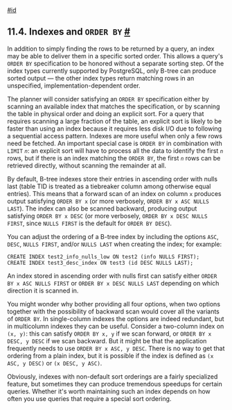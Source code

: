 [#id](#INDEXES-ORDERING)

## 11.4. Indexes and `ORDER BY` [#](#INDEXES-ORDERING)



In addition to simply finding the rows to be returned by a query, an index may be able to deliver them in a specific sorted order. This allows a query's `ORDER BY` specification to be honored without a separate sorting step. Of the index types currently supported by PostgreSQL, only B-tree can produce sorted output — the other index types return matching rows in an unspecified, implementation-dependent order.

The planner will consider satisfying an `ORDER BY` specification either by scanning an available index that matches the specification, or by scanning the table in physical order and doing an explicit sort. For a query that requires scanning a large fraction of the table, an explicit sort is likely to be faster than using an index because it requires less disk I/O due to following a sequential access pattern. Indexes are more useful when only a few rows need be fetched. An important special case is `ORDER BY` in combination with `LIMIT` *`n`*: an explicit sort will have to process all the data to identify the first *`n`* rows, but if there is an index matching the `ORDER BY`, the first *`n`* rows can be retrieved directly, without scanning the remainder at all.

By default, B-tree indexes store their entries in ascending order with nulls last (table TID is treated as a tiebreaker column among otherwise equal entries). This means that a forward scan of an index on column `x` produces output satisfying `ORDER BY x` (or more verbosely, `ORDER BY x ASC NULLS LAST`). The index can also be scanned backward, producing output satisfying `ORDER BY x DESC` (or more verbosely, `ORDER BY x DESC NULLS FIRST`, since `NULLS FIRST` is the default for `ORDER BY DESC`).

You can adjust the ordering of a B-tree index by including the options `ASC`, `DESC`, `NULLS FIRST`, and/or `NULLS LAST` when creating the index; for example:

```
CREATE INDEX test2_info_nulls_low ON test2 (info NULLS FIRST);
CREATE INDEX test3_desc_index ON test3 (id DESC NULLS LAST);
```

An index stored in ascending order with nulls first can satisfy either `ORDER BY x ASC NULLS FIRST` or `ORDER BY x DESC NULLS LAST` depending on which direction it is scanned in.

You might wonder why bother providing all four options, when two options together with the possibility of backward scan would cover all the variants of `ORDER BY`. In single-column indexes the options are indeed redundant, but in multicolumn indexes they can be useful. Consider a two-column index on `(x, y)`: this can satisfy `ORDER BY x, y` if we scan forward, or `ORDER BY x DESC, y DESC` if we scan backward. But it might be that the application frequently needs to use `ORDER BY x ASC, y DESC`. There is no way to get that ordering from a plain index, but it is possible if the index is defined as `(x ASC, y DESC)` or `(x DESC, y ASC)`.

Obviously, indexes with non-default sort orderings are a fairly specialized feature, but sometimes they can produce tremendous speedups for certain queries. Whether it's worth maintaining such an index depends on how often you use queries that require a special sort ordering.